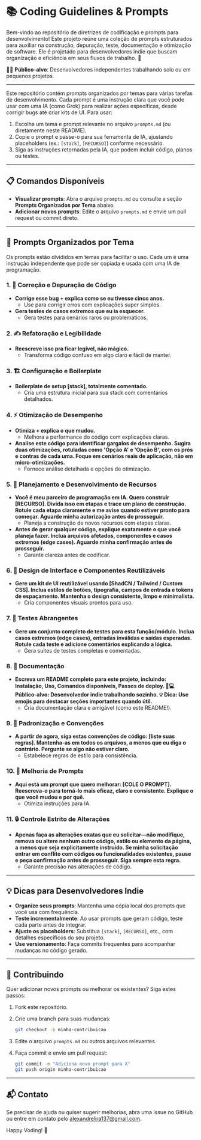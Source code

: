 # 📚 Coding Guidelines & Prompts

Bem-vindo ao repositório de diretrizes de codificação e prompts para desenvolvimento! Este projeto reúne uma coleção de prompts estruturados para auxiliar na construção, depuração, teste, documentação e otimização de software. Ele é projetado para desenvolvedores indie que buscam organização e eficiência em seus fluxos de trabalho. 🚀

👩‍💻 **Público-alvo**: Desenvolvedores independentes trabalhando solo ou em pequenos projetos.

---

Este repositório contém prompts organizados por temas para várias tarefas de desenvolvimento. Cada prompt é uma instrução clara que você pode usar com uma IA (como Grok) para realizar ações específicas, desde corrigir bugs até criar kits de UI. Para usar:

1. Escolha um tema e prompt relevante no arquivo `prompts.md` (ou diretamente neste README).
2. Copie o prompt e passe-o para sua ferramenta de IA, ajustando placeholders (ex.: `[stack]`, `[RECURSO]`) conforme necessário.
3. Siga as instruções retornadas pela IA, que podem incluir código, planos ou testes.

---

## 📋 Comandos Disponíveis

- **Visualizar prompts**: Abra o arquivo `prompts.md` ou consulte a seção **Prompts Organizados por Tema** abaixo.
- **Adicionar novos prompts**: Edite o arquivo `prompts.md` e envie um pull request ou commit direto.


---

## 📖 Prompts Organizados por Tema

Os prompts estão divididos em temas para facilitar o uso. Cada um é uma instrução independente que pode ser copiada e usada com uma IA de programação.

### 1. 🐞 Correção e Depuração de Código

- **Corrige esse bug + explica como se eu tivesse cinco anos.**
  - Use para corrigir erros com explicações super simples.
- **Gera testes de casos extremos que eu ia esquecer.**
  - Gera testes para cenários raros ou problemáticos.

### 2. ✍️ Refatoração e Legibilidade

- **Reescreve isso pra ficar legível, não mágico.**
  - Transforma código confuso em algo claro e fácil de manter.

### 3. 🏗️ Configuração e Boilerplate

- **Boilerplate de setup \[stack\], totalmente comentado.**
  - Cria uma estrutura inicial para sua stack com comentários detalhados.

### 4. ⚡ Otimização de Desempenho

- **Otimiza + explica o que mudou.**
  - Melhora a performance do código com explicações claras.
- **Analise este código para identificar gargalos de desempenho. Sugira duas otimizações, rotuladas como 'Opção A' e 'Opção B', com os prós e contras de cada uma. Foque em cenários reais de aplicação, não em micro-otimizações.**
  - Fornece análise detalhada e opções de otimização.

### 5. 📅 Planejamento e Desenvolvimento de Recursos

- **Você é meu parceiro de programação em IA. Quero construir \[RECURSO\]. Divida isso em etapas e trace um plano de construção. Rotule cada etapa claramente e me avise quando estiver pronto para começar. Aguarde minha autorização antes de prosseguir.**
  - Planeja a construção de novos recursos com etapas claras.
- **Antes de gerar qualquer código, explique exatamente o que você planeja fazer. Inclua arquivos afetados, componentes e casos extremos (edge cases). Aguarde minha confirmação antes de prosseguir.**
  - Garante clareza antes de codificar.

### 6. 🎨 Design de Interface e Componentes Reutilizáveis

- **Gere um kit de UI reutilizável usando \[ShadCN / Tailwind / Custom CSS\]. Inclua estilos de botões, tipografia, campos de entrada e tokens de espaçamento. Mantenha o design consistente, limpo e minimalista.**
  - Cria componentes visuais prontos para uso.

### 7. 🧪 Testes Abrangentes

- **Gere um conjunto completo de testes para esta função/módulo. Inclua casos extremos (edge cases), entradas inválidas e saídas esperadas. Rotule cada teste e adicione comentários explicando a lógica.**
  - Gera suites de testes completas e comentadas.

### 8. 📝 Documentação

- **Escreva um README completo para este projeto, incluindo: Instalação, Uso, Comandos disponíveis, Passos de deploy. 👩💻 Público-alvo: Desenvolvedor indie trabalhando sozinho. 💡 Dica: Use emojis para destacar seções importantes quando útil.**
  - Cria documentação clara e amigável (como este README!).

### 9. 📏 Padronização e Convenções

- **A partir de agora, siga estas convenções de código: \[liste suas regras\]. Mantenha-as em todos os arquivos, a menos que eu diga o contrário. Pergunte se algo não estiver claro.**
  - Estabelece regras de estilo para consistência.

### 10. 🔧 Melhoria de Prompts

- **Aqui está um prompt que quero melhorar: \[COLE O PROMPT\]. Reescreva-o para torná-lo mais eficaz, claro e consistente. Explique o que você mudou e por quê.**
  - Otimiza instruções para IA.

### 11. 🔒 Controle Estrito de Alterações

- **Apenas faça as alterações exatas que eu solicitar—não modifique, remova ou altere nenhum outro código, estilo ou elemento da página, a menos que seja explicitamente instruído. Se minha solicitação entrar em conflito com códigos ou funcionalidades existentes, pause e peça confirmação antes de prosseguir. Siga sempre esta regra.**
  - Garante precisão nas alterações de código.

---

## 💡 Dicas para Desenvolvedores Indie

- **Organize seus prompts**: Mantenha uma cópia local dos prompts que você usa com frequência.
- **Teste incrementalmente**: Ao usar prompts que geram código, teste cada parte antes de integrar.
- **Ajuste os placeholders**: Substitua `[stack]`, `[RECURSO]`, etc., com detalhes específicos do seu projeto.
- **Use versionamento**: Faça commits frequentes para acompanhar mudanças no código gerado.

---

## 🤝 Contribuindo

Quer adicionar novos prompts ou melhorar os existentes? Siga estes passos:

1. Fork este repositório.
2. Crie uma branch para suas mudanças:

   ```bash
   git checkout -b minha-contribuicao
   ```
3. Edite o arquivo `prompts.md` ou outros arquivos relevantes.
4. Faça commit e envie um pull request:

   ```bash
   git commit -m "Adiciona novo prompt para X"
   git push origin minha-contribuicao
   ```

---

## 📬 Contato

Se precisar de ajuda ou quiser sugerir melhorias, abra uma issue no GitHub ou entre em contato pelo alexandrelira137@gmail.com.

Happy Voding! 🚀
